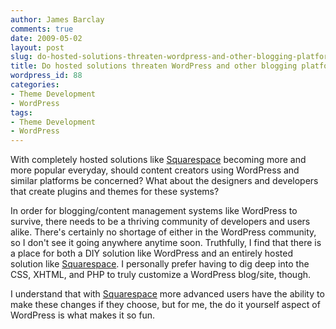 ```yaml
---
author: James Barclay
comments: true
date: 2009-05-02
layout: post
slug: do-hosted-solutions-threaten-wordpress-and-other-blogging-platforms
title: Do hosted solutions threaten WordPress and other blogging platforms?
wordpress_id: 88
categories:
- Theme Development
- WordPress
tags:
- Theme Development
- WordPress
---
```


With completely hosted solutions like [Squarespace](http://www.squarespace.com/) becoming more and more popular everyday, should content creators using WordPress and similar platforms be concerned? What about the designers and developers that create plugins and themes for these systems?

In order for blogging/content management systems like WordPress to survive, there needs to be a thriving community of developers and users alike. There's certainly no shortage of either in the WordPress community, so I don't see it going anywhere anytime soon. Truthfully, I find that there is a place for both a DIY solution like WordPress and an entirely hosted solution like [Squarespace](http://www.squarespace.com/). I personally prefer having to dig deep into the CSS, XHTML, and PHP to truly customize a WordPress blog/site, though.

I understand that with [Squarespace](http://www.squarespace.com/) more advanced users have the ability to make these changes if they choose, but for me, the do it yourself aspect of WordPress is what makes it so fun.

